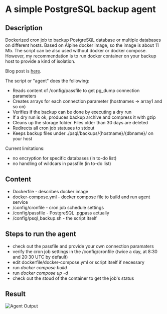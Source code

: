 # A simple PostgreSQL backup agent
## Description

Dockerized cron job to backup PostgreSQL database or multiple databases on different hosts. Based on Alpine docker image, so the image is about 11 Mb. The script can be also used without docker or docker compose. However, my recommendation is to run docker container on your backup host to provide a kind of isolation. 

Blog post is [here](https://rlevchenko.com/2022/11/05/simple-postgresql-backup-agent/).

The script or "agent" does the following:

- Reads content of /config/passfile to get pg_dump connection parameters
- Creates arrays for each connection parameter (hostnames -> array1 and so on)
- Verifies if the backup can be done by executing a dry run
- If a dry run is ok, produces backup archive and compress it with gzip
- Cleans up the storage folder. Files older than 30 days are deleted
- Redirects all cron job statuses to stdout
- Keeps backup files under ./psql/backups/{hostname}/{dbname}/ on your host

Current limitations: 

- no encryption for specific databases (in to-do list)
- no handling of wildcars in passfile (in to-do list)

## Content

- Dockerfile - describes docker image
- docker-compose.yml - docker compose file to build and run agent service
- /config/cronfile - cron job schedule settings
- /config/passfile - PostgreSQL .pgpass actually
- /config/psql_backup.sh - the script itself

## Steps to run the agent

- check out the passfile and provide your own connection paramaters 
- verify the cron job settings in the /config/cronfile (twice a day, at 8:30 and 20:30 UTC by default)
- edit dockerfile/docker-compose.yml or script itself if necessary 
- run *docker compose build* 
- run *docker compose up -d*
- check out the stoud of the container to get the job's status

## Result

![Agent Output](https://rlevchenko.files.wordpress.com/2022/11/image_2022-11-05_125314308.png)

